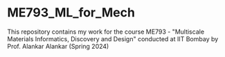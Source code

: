 # ME793_ML_for_Mech

This repository contains my work for the course ME793 - "Multiscale Materials Informatics, Discovery and Design" conducted at IIT Bombay by Prof. Alankar Alankar (Spring 2024)
